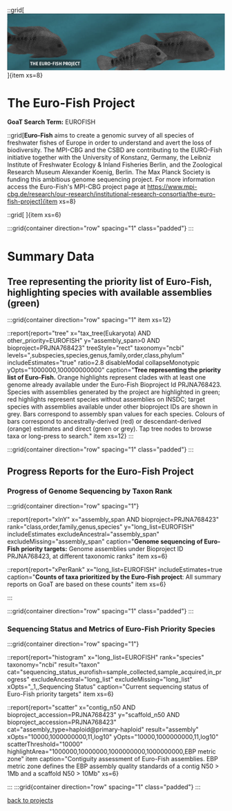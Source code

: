 ::grid[![GoaT](/static/images/euro-fish_logo.png)]{item xs=8}

# The Euro-Fish Project
**GoaT Search Term:** EUROFISH 

::grid[**Euro-Fish** aims to create a genomic survey of all species of freshwater fishes of Europe in order to understand and avert the loss of biodiversity. The MPI-CBG and the CSBD are contributing to the EURO-Fish initiative together with the University of Konstanz, Germany, the Leibniz Institute of Freshwater Ecology & Inland Fisheries Berlin, and the Zoological Research Museum Alexander Koenig, Berlin. The Max Planck Society is funding this ambitious genome sequencing project. For more information access the Euro-Fish's MPI-CBG project page at https://www.mpi-cbg.de/research/our-research/institutional-research-consortia/the-euro-fish-project]{item xs=8}

::grid[ ]{item xs=6}



:::grid{container direction="row" spacing="1" class="padded"}
:::

# Summary Data

## Tree representing the priority list of Euro-Fish, highlighting species with available assemblies (green)

:::grid{container direction="row" spacing="1" item xs=12}

::report{report="tree" x="tax_tree(Eukaryota) AND other_priority=EUROFISH" y="assembly_span>0 AND bioproject=PRJNA768423" treeStyle="rect" taxonomy="ncbi" levels=",subspecies,species,genus,family,order,class,phylum" includeEstimates="true" ratio=2.8 disableModal collapseMonotypic yOpts="1000000,100000000000" caption="**Tree representing the priority list of Euro-Fish.** Orange highlights represent clades with at least one genome already available under the Euro-Fish Bioproject Id PRJNA768423. Species with assemblies generated by the project are highlighted in green; red highlights represent species without assemblies on INSDC; target species with assemblies available under other bioproject IDs are shown in grey. Bars correspond to assembly span values for each species. Colours of bars correspond to ancestrally-derived (red) or descendant-derived (orange) estimates and direct (green or grey). Tap tree nodes to browse taxa or long-press to search." item xs=12}
:::


:::grid{container direction="row" spacing="1" class="padded"}
:::

## Progress Reports for the Euro-Fish Project
### Progress of Genome Sequencing by Taxon Rank
:::grid{container direction="row" spacing="1"}

::report{report="xInY" x="assembly_span AND bioproject=PRJNA768423" rank="class,order,family,genus,species" y="long_list=EUROFISH" includeEstimates excludeAncestral="assembly_span" excludeMissing="assembly_span" caption="**Genome sequencing of Euro-Fish priority targets:** Genome assemblies under Bioproject ID PRJNA768423, at different taxonomic ranks" item xs=6}

::report{report="xPerRank" x="long_list=EUROFISH" includeEstimates=true caption="**Counts of taxa prioritized by the Euro-Fish project**: All summary reports on GoaT are based on these counts" item xs=6}

:::

:::grid{container direction="row" spacing="1" class="padded"}
:::

### Sequencing Status and Metrics of Euro-Fish Priority Species

:::grid{container direction="row" spacing="1"}

::report{report="histogram" x="long_list=EUROFISH" rank="species" taxonomy="ncbi" result="taxon" cat="sequencing_status_eurofish=sample_collected,sample_acquired,in_progress" excludeAncestral="long_list" excludeMissing="long_list" xOpts=",,1,,Sequencing Status" caption="Current sequencing status of Euro-Fish priority targets" item xs=6}

::report{report="scatter" x="contig_n50 AND bioproject_accession=PRJNA768423" y="scaffold_n50 AND bioproject_accession=PRJNA768423" cat="assembly_type=haploid@primary-haploid" result="assembly" xOpts="10000,1000000000,11,log10" yOpts="10000,1000000000,11,log10" scatterThreshold="10000" highlightArea="1000000,10000000,1000000000,1000000000,EBP metric zone" item caption="Contiguity assessment of Euro-Fish assemblies. EBP metric zone defines the EBP assembly quality standards of a contig N50 > 1Mb and a scaffold N50 > 10Mb" xs=6}

:::
:::grid{container direction="row" spacing="1" class="padded"}
:::



[back to projects](/projects)
